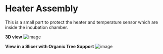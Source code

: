 # Heater Assembly

This is a small part to protect the heater and temperature sensor which are inside the incubation chamber.

**3D view**
![image](https://github.com/ForrestErickson/moonrat_atForrestErickson/assets/5836181/bb7334a6-5741-4a1f-b51e-8a18204fc0ba)

**View in a Slicer with Organic Tree Support**
![image](https://github.com/ForrestErickson/moonrat_atForrestErickson/assets/5836181/8f7de12c-e2e5-41dd-a61b-d40c50167ec5)
